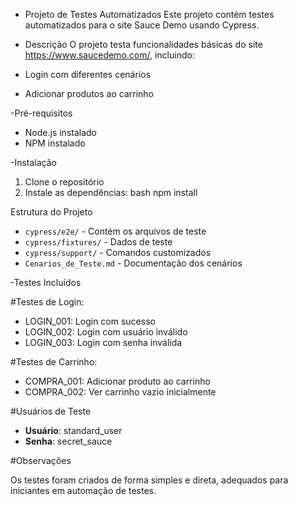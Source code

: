 - Projeto de Testes Automatizados
Este projeto contém testes automatizados para o site Sauce Demo usando Cypress.

- Descrição
O projeto testa funcionalidades básicas do site https://www.saucedemo.com/, incluindo:
- Login com diferentes cenários
- Adicionar produtos ao carrinho

-Pré-requisitos
- Node.js instalado
- NPM instalado

-Instalação
1. Clone o repositório
2. Instale as dependências:
bash
npm install



 Estrutura do Projeto
- `cypress/e2e/` - Contém os arquivos de teste
- `cypress/fixtures/` - Dados de teste
- `cypress/support/` - Comandos customizados
- `Cenarios_de_Teste.md` - Documentação dos cenários

-Testes Incluídos

#Testes de Login:
- LOGIN_001: Login com sucesso
- LOGIN_002: Login com usuário inválido  
- LOGIN_003: Login com senha inválida

#Testes de Carrinho:
- COMPRA_001: Adicionar produto ao carrinho
- COMPRA_002: Ver carrinho vazio inicialmente

#Usuários de Teste

- **Usuário**: standard_user
- **Senha**: secret_sauce

#Observações

Os testes foram criados de forma simples e direta, adequados para iniciantes em automação de testes.